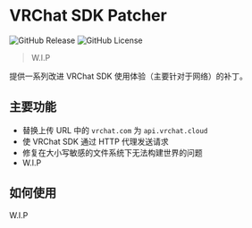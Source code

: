 # VRChat SDK Patcher

![GitHub Release](https://img.shields.io/github/v/release/vrcd-community/vrchat-sdk-patcher)
![GitHub License](https://img.shields.io/github/license/vrcd-community/vrchat-sdk-patcher)

> W.I.P

提供一系列改进 VRChat SDK 使用体验（主要针对于网络）的补丁。

## 主要功能

- 替换上传 URL 中的 `vrchat.com` 为 `api.vrchat.cloud`
- 使 VRChat SDK 通过 HTTP 代理发送请求
- 修复在大小写敏感的文件系统下无法构建世界的问题
- W.I.P

## 如何使用

W.I.P
